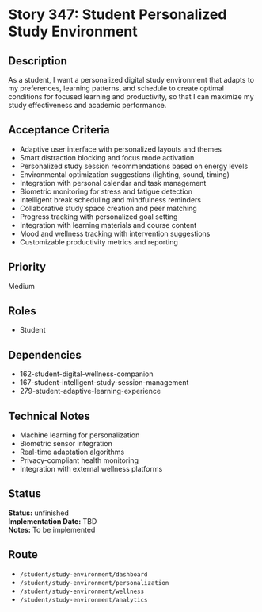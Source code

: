 # Story 347: Student Personalized Study Environment

## Description
As a student, I want a personalized digital study environment that adapts to my preferences, learning patterns, and schedule to create optimal conditions for focused learning and productivity, so that I can maximize my study effectiveness and academic performance.

## Acceptance Criteria
- Adaptive user interface with personalized layouts and themes
- Smart distraction blocking and focus mode activation
- Personalized study session recommendations based on energy levels
- Environmental optimization suggestions (lighting, sound, timing)
- Integration with personal calendar and task management
- Biometric monitoring for stress and fatigue detection
- Intelligent break scheduling and mindfulness reminders
- Collaborative study space creation and peer matching
- Progress tracking with personalized goal setting
- Integration with learning materials and course content
- Mood and wellness tracking with intervention suggestions
- Customizable productivity metrics and reporting

## Priority
Medium

## Roles
- Student

## Dependencies
- 162-student-digital-wellness-companion
- 167-student-intelligent-study-session-management
- 279-student-adaptive-learning-experience

## Technical Notes
- Machine learning for personalization
- Biometric sensor integration
- Real-time adaptation algorithms
- Privacy-compliant health monitoring
- Integration with external wellness platforms


## Status
**Status:** unfinished  
**Implementation Date:** TBD  
**Notes:** To be implemented
## Route
- `/student/study-environment/dashboard`
- `/student/study-environment/personalization`
- `/student/study-environment/wellness`
- `/student/study-environment/analytics`